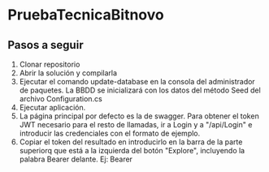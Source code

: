 # PruebaTecnicaBitnovo

## Pasos a seguir 

1. Clonar repositorio
2. Abrir la solución y compilarla
3. Ejecutar el comando update-database en la consola del administrador de paquetes. La BBDD se inicializará con los datos del método Seed del archivo Configuration.cs
4. Ejecutar aplicación.
5. La página principal por defecto es la de swagger. Para obtener el token JWT necesario para el resto de llamadas, ir a Login y a "/api/Login" e introducir las credenciales con el formato de ejemplo.
6. Copiar el token del resultado en introducirlo en la barra de la parte superiorq que está a la izquierda del botón "Explore", incluyendo la palabra Bearer delante. Ej: Bearer <token>
